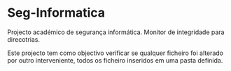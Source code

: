 # Seg-Informatica
Projecto académico de segurança informática.
Monitor de integridade para direcotrias.

Este projecto tem como objectivo verificar se qualquer ficheiro foi alterado por outro interveniente, todos os ficheiro inseridos em uma pasta definida.
